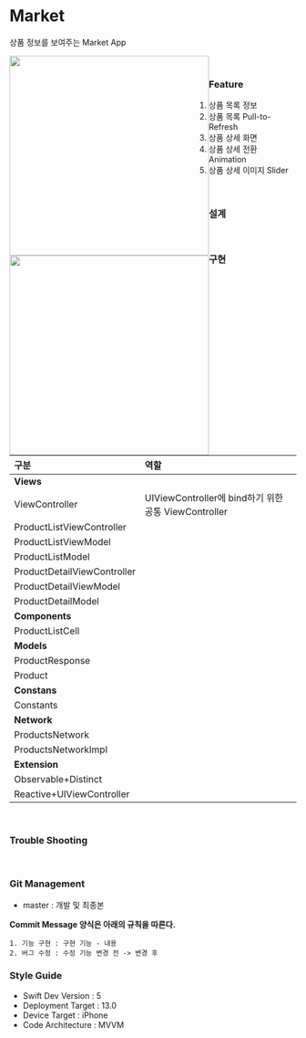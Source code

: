 # Market

상품 정보를 보여주는 Market App

<div><img src="./contents/feature_list.gif" style="width:350px; float:left"/>
<img src="./contents/feature_detail.gif" style="width:350px; float:left"/></div>

<br>

###  Feature
1. 상품 목록 정보
2. 상품 목록 Pull-to-Refresh
3. 상품 상세 화면
4. 상품 상세 전환 Animation
5. 상품 상세 이미지 Slider

<br>

### 설계

<br>

### 구현

| **구분** |   **역할**   |
| :------------- | :--------------- |
| **Views** |
|       ViewController       |       UIViewController에 bind하기 위한 공통 ViewController        |
|       ProductListViewController       |               |
|       ProductListViewModel       |              |
|       ProductListModel       |               |
|       ProductDetailViewController       |              |
|       ProductDetailViewModel       |               |
|       ProductDetailModel       |               |
| **Components** |
|       ProductListCell       |               |
| **Models** |
|       ProductResponse       |               |
|       Product       |              |
| **Constans** |
|       Constants       |               |
| **Network** |
|       ProductsNetwork       |               |
|       ProductsNetworkImpl       |              |
| **Extension** |
|       Observable+Distinct       |               |
|       Reactive+UIViewController       |               |

<br>

### Trouble Shooting

<br>

### Git Management

- master : 개발 및 최종본

**Commit Message 양식은 아래의 규칙을 따른다.**  

```
1. 기능 구현 : 구현 기능 - 내용 
2. 버그 수정 : 수정 기능 변경 전 -> 변경 후
```


### Style Guide

- Swift Dev Version : 5
- Deployment Target : 13.0
- Device Target : iPhone
- Code Architecture : MVVM

